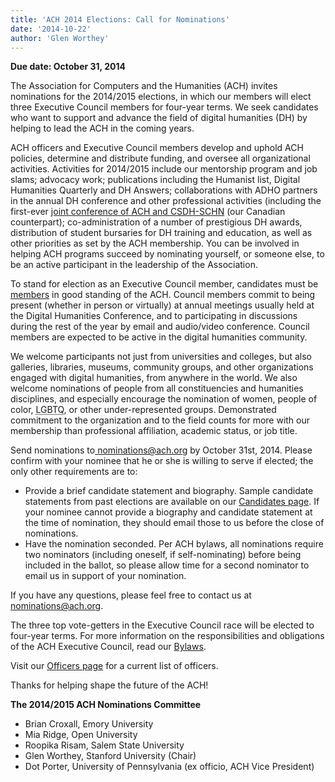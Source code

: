 ```yaml
---
title: 'ACH 2014 Elections: Call for Nominations'
date: '2014-10-22'
author: 'Glen Worthey'
---
```

**Due date: October 31, 2014**

The Association for Computers and the Humanities (ACH) invites nominations for the 2014/2015 elections, in which our members will elect three Executive Council members for four-year terms. We seek candidates who want to support and advance the field of digital humanities (DH) by helping to lead the ACH in the coming years.

ACH officers and Executive Council members develop and uphold ACH policies, determine and distribute funding, and oversee all organizational activities. Activities for 2014/2015 include our mentorship program and job slams; advocacy work; publications including the Humanist list, Digital Humanities Quarterly and DH Answers; collaborations with ADHO partners in the annual DH conference and other professional activities (including the first-ever [joint conference of ACH and CSDH-SCHN](/news/2014/10/joint-ach-canadian-dh-conference-2015/) (our Canadian counterpart); co-administration of a number of prestigious DH awards, distribution of student bursaries for DH training and education, as well as other priorities as set by the ACH membership. You can be involved in helping ACH programs succeed by nominating yourself, or someone else, to be an active participant in the leadership of the Association.

To stand for election as an Executive Council member, candidates must be [members](https://members.ach.org/) in good standing of the ACH. Council members commit to being present (whether in person or virtually) at annual meetings usually held at the Digital Humanities Conference, and to participating in discussions during the rest of the year by email and audio/video conference. Council members are expected to be active in the digital humanities community.

We welcome participants not just from universities and colleges, but also galleries, libraries, museums, community groups, and other organizations engaged with digital humanities, from anywhere in the world. We also welcome nominations of people from all constituencies and humanities disciplines, and especially encourage the nomination of women, people of color, <abbr title="Lesbian, Gay, Bisexual, Transgender, Queer">LGBTQ</abbr>, or other under-represented groups. Demonstrated commitment to the organization and to the field counts for more with our membership than professional affiliation, academic status, or job title.

Send nominations to[ nominations@ach.org](mailto:nominations@ach.org) by October 31st, 2014. Please confirm with your nominee that he or she is willing to serve if elected; the only other requirements are to:

- Provide a brief candidate statement and biography. Sample candidate statements from past elections are available on our [Candidates page](/news/2011/12/elections-candidates/). If your nominee cannot provide a biography and candidate statement at the time of nomination, they should email those to us before the close of nominations.
- Have the nomination seconded. Per ACH bylaws, all nominations require two nominators (including oneself, if self-nominating) before being included in the ballot, so please allow time for a second nominator to email us in support of your nomination.

If you have any questions, please feel free to contact us at [nominations@ach.org](nominations@ach.org).

The three top vote-getters in the Executive Council race will be elected to four-year terms. For more information on the responsibilities and obligations of the ACH Executive Council, read our [Bylaws](/about/constitution).

Visit our [Officers page](/about/officers) for a current list of officers.

Thanks for helping shape the future of the ACH!

**The 2014/2015 ACH Nominations Committee**

- Brian Croxall, Emory University
- Mia Ridge, Open University
- Roopika Risam, Salem State University
- Glen Worthey, Stanford University (Chair)
- Dot Porter, University of Pennsylvania (ex officio, ACH Vice President)